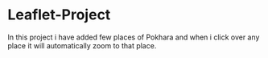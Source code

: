 # Leaflet-Project
In this project i have added few places of Pokhara and when i click over any place it will automatically zoom to that place.
